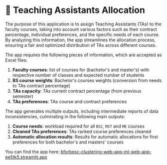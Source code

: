 # 🧩 Teaching Assistants Allocation
The purpose of this application is to assign Teaching Assistants (TAs) to the faculty courses, taking into account various factors such as their contract percentage, individual preferences, and the specific needs of each course. 
By analyzing this information, the app streamlines the allocation process, ensuring a fair and optimized distribution of TAs across different courses. 

The app requires the following pieces of information, which are accepted as Excel files:
1. **Faculty courses**: list of courses for (bachelor's and master's) with respective number of classes and expected number of students
1. **BS course weights**: Bachelor's courses weights (conversion from needs to TAs contract percentage)
1. **TAs capacity**: TAs current contract percentage (from previous semester)
1. **TAs preferences**: TAs course and contract preferences

The app generates multiple outputs, including intermediate reports of data inconsistencies, culminating in the following main outputs:
1. **Course needs**: workload required for all ```BSC```, ```MST``` and ```ME``` courses
1. **Cleaned TAs preferences**: TAs ranked course preferences cleaned
1. **Automatic allocation results**: Results for automatic allocations for first preferences for both bachelor's and masters' courses

You can find the app here: [bforbesc-clustering-web-app-ml-web-app-ee5tk5.streamlit.app](https://bforbesc-ta-allocation-app-ta-allocation-app-m2v0xg.streamlit.app/)
